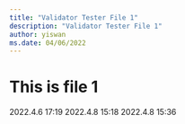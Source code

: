 ```yaml
---
title: "Validator Tester File 1"
description: "Validator Tester File 1"
author: yiswan
ms.date: 04/06/2022
---
```


# This is file 1

2022.4.6 17:19
2022.4.8 15:18
2022.4.8 15:36